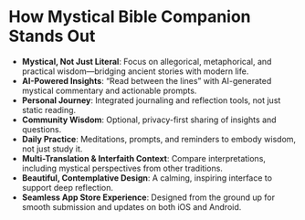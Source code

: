 # How Mystical Bible Companion Stands Out

- **Mystical, Not Just Literal**: Focus on allegorical, metaphorical, and practical wisdom—bridging ancient stories with modern life.
- **AI-Powered Insights**: “Read between the lines” with AI-generated mystical commentary and actionable prompts.
- **Personal Journey**: Integrated journaling and reflection tools, not just static reading.
- **Community Wisdom**: Optional, privacy-first sharing of insights and questions.
- **Daily Practice**: Meditations, prompts, and reminders to embody wisdom, not just study it.
- **Multi-Translation & Interfaith Context**: Compare interpretations, including mystical perspectives from other traditions.
- **Beautiful, Contemplative Design**: A calming, inspiring interface to support deep reflection.
- **Seamless App Store Experience**: Designed from the ground up for smooth submission and updates on both iOS and Android.
